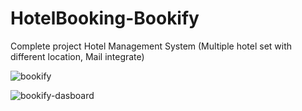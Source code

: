 # HotelBooking-Bookify
Complete project Hotel Management System (Multiple hotel set with different location, Mail integrate)

![bookify](https://github.com/user-attachments/assets/283454e4-0038-4999-8ec1-af8d28b96c56)

![bookify-dasboard](https://github.com/user-attachments/assets/6e463951-e1fe-46cc-a494-724f8671054a)
